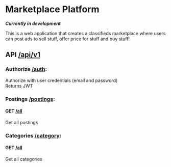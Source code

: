# Marketplace Platform

***Currently in development***

This is a web application that creates a classifieds marketplace where users can post ads to sell stuff, offer price for stuff and buy stuff!

## API [/api/v1]()

### Authorize [/auth](http://localhost:8081/api/v1/auth):
Authorize with user credentials (email and password)  
Returns JWT

### Postings [/postings]():
#### GET [/all](http://localhost:8081/api/v1/postings/all)
Get all postings

### Categories [/category]():
#### GET [/all](http://localhost:8081/api/v1/category/all)
Get all categories
